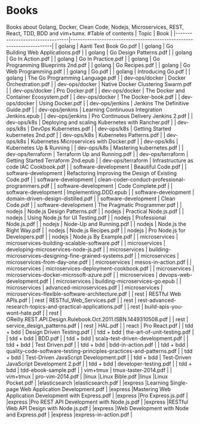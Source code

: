 # Books
Books about Golang, Docker, Clean Code,  Nodejs, Microservices, REST, React, TDD, BDD and vim+tumx.
#Table of contents
|               Topic               |                                  Book                                  |
|---------------------------------|----------------------------------------------------------------------|
| golang                            | Aanti Text Book Go.pdf                                                 |
| golang                            | Go Building Web Applications.pdf                                       |
| golang                            | Go Design Patterns.pdf                                                 |
| golang                            | Go In Action.pdf                                                       |
| golang                            | Go In Practice.pdf                                                     |
| golang                            | Go Programming Blueprints 2nd.pdf                                      |
| golang                            | Go Recipes.pdf                                                         |
| golang                            | Go Web Programming.pdf                                                 |
| golang                            | Go.pdf                                                                 |
| golang                            | Introducing Go.pdf                                                     |
| golang                            | The Go Programming Language.pdf                                        |
| dev-ops/docker 			              | Docker Orchestration.pdf 			                                         | 
| dev-ops/docker 			              | Native Docker Clustering Swarm.pdf 			                               |
| dev-ops/docker 			              | Pro Docker.pdf 			                                                   |
| dev-ops/docker 			                   | The Docker and Container Ecosystem.pdf 			                     |
| dev-ops/docker 			                   | The Docker-book.pdf 			                                         |
| dev-ops/docker 			                   | Using Docker.pdf 			                                           |
| dev-ops/jenkins 			                  | Jenkins The Definitive Guide.pdf 			                           |
| dev-ops/jenkins 			                  | Learning Continuous Integration Jenkins.epub 			               |
| dev-ops/jenkins 			                  | Pro Continuous Delivery Jenkins 2.pdf 			                     |
| dev-ops/k8s 			                      | Deploying and scaling Kubernetes with Rancher.pdf 			         |
| dev-ops/k8s 			                      | DevOps Kubernetes.pdf 			                                     |
| dev-ops/k8s 			                      | Getting Started kubernetes 2nd.pdf 			                         |
| dev-ops/k8s 			                      | Kubernetes Patterns.pdf 			                                   |
| dev-ops/k8s 			                      | Kubernetes Microservices with Docker.pdf 			                   |
| dev-ops/k8s 			                      | Kubernetes Up & Running 			                                   |
| dev-ops/k8s 			                      | Mastering kubernetes.pdf 			                                   |
| dev-ops/terraform 			                | Terraform Up and Running.pdf 			                               |
| dev-ops/terraform 			                | Getting Started Terraform 2nd.epub 			                         |
| dev-ops/terraform 			                | Infrastructure as code IAC Cookbook.pdf 			                   |
| software-development              | Beautiful Code.pdf                                                     |
| software-development              | Refactoring Improving the Design of Existing Code.pdf                  |
| software-development              | clean-coder-conduct-professional-programmers.pdf                       |
| software-development              | Code Complete.pdf                                                      |
| software-development              | Implementing.DDD.epub                                                  |
| software-development              | domain-driven-design-distilled.pdf                                     |
| software-development              | Clean Code.pdf                                                         |
| software-development              | The Pragmatic Programmer.pdf                                           |
| nodejs                            | Node.js Design Patterns.pdf                                            |
| nodejs                            | Practical Node.js.pdf                                                  |
| nodejs                            | Using Node.js for UI Testing.pdf                                       |
| nodejs                            | Professional Node.js.pdf                                               |
| nodejs                            | Node-Up and Running.pdf                                                |
| nodejs                            | Node.js the Right Way.pdf                                              |
| nodejs                            | Node.js Recipes.pdf                                                    |
| nodejs                            | Pro Node.js for Developers.pdf                                         |
| nodejs                            | Node.js By Example.pdf                                                 |
| microservices                     | microservices-building-scalable-software.pdf                           |
| microservices                     | developing-microservices-node-js.pdf                                   |
| microservices                     | building-microservices-designing-fine-grained-systems.pdf              |
| microservices                     | microservices-from-day-one.pdf                                         |
| microservices                     | mesos-in-action.pdf                                                    |
| microservices                     | microservices-deployment-cookbook.pdf                                  |
| microservices                     | microservices-docker-microsoft-azure.pdf                               |
| microservices                     | devops-web-development.pdf                                             |
| microservices                     | building-microservices-go.epub                                         |
| microservices                     | advanced-microservices.pdf                                             |
| microservices                     | microservices-flexible-software-architecture.pdf                       |
| rest 			                             | RESTful Web APIs.pdf 			                                                  |
| rest 			                             | RESTful_Web_Services.pdf 			                                              |
| rest 			                             | rest-advanced-research-topics-and-practical-applications.pdf 			          |
| rest 			                             | build-apis-you-wont-hate.pdf 			                                          |
| rest 			                             | OReilly.REST.API.Design.Rulebook.Oct.2011.ISBN.1449310508.pdf 			         |
| rest 			                             | service_design_patterns.pdf 			                                           |
| rest 			                             | HAL.pdf 			                                                               |
| react                             | Pro React.pdf                                                          |
| tdd + bdd 			                        | Design Driven Testing.pdf 			                                             |
| tdd + bdd 			                        | the-art-of-unit-testing.pdf 			                                           |
| tdd + bdd 			                        | BDD.pdf 			                                                               |
| tdd + bdd 			                        | scala-test-driven-development.pdf 			                                     |
| tdd + bdd 			                        | Test Driven.pdf 			                                                       |
| tdd + bdd 			                        | bdd-in-action.pdf 			                                                     |
| tdd + bdd 			                        | quality-code-software-testing-principles-practices-and-patterns.pdf 			   |
| tdd + bdd 			                        | Test-Driven JavaScript Development.pdf 			                                |
| tdd + bdd 			                        | Test-Driven JavaScript Development 2.pdf 			                              |
| tdd + bdd 			                        | developer-testing.pdf 			                                                 |
| tdd + bdd 			                        | tdd-ebook-sample.pdf 			                                                  |
| vim+tmux 			                         | tmux-taster-2014.pdf 			                                                  |
| vim+tmux 			                         | pro-vim-2014.pdf 			                                                      |
|linux                                   |Linux Bible.pdf 
|linux                                   |Linux Pocket.pdf                                                              |
|elasticsearch                           |elasticsearch.pdf                                                             |
|express                                 |Learning Single-page Web Application Development.pdf                          | 
|express                                 |Mastering Web Application Development with Express.pdf                          | 
|express                                 |Pro Express.js.pdf                         | 
|express                                 |Pro REST API Development with Node.js.pdf                         | 
|express                                 |RESTful Web API Design with Node.js.pdf                        | 
|express                                 |Web Development with Node and Express.pdf                        | 
|express                                 |express-in-action.pdf                        | 
